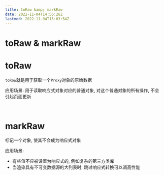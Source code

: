 ```yaml
---
title: toRaw &amp; markRaw
date: 2022-11-04T14:56:28Z
lastmod: 2022-11-04T15:03:54Z
---
```


# toRaw & markRaw

# toRaw

​`toRow`​就是用于获取一个`Proxy`​对象的原始数据

应用场景: 用于读取响应式对象对应的普通对象, 对这个普通对象的所有操作, 不会引起页面更新

‍

# markRaw

标记一个对象, 使其不会成为响应式对象

应用场景:

* 有些值不应被设置为响应式的, 例如复杂的第三方类库
* 当渲染具有不可变数据源的大列表时, 跳过响应式转换可以调高性能
